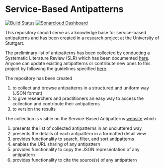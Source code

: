 # Service-Based Antipatterns

[![Build Status](https://travis-ci.org/xJREB/service-based-antipatterns.svg?branch=master)](https://travis-ci.org/xJREB/service-based-antipatterns)
[![Sonarcloud Dashboard](https://sonarcloud.io/api/project_badges/measure?project=xJREB_service-based-antipatterns&metric=alert_status)](https://sonarcloud.io/dashboard?id=xJREB_service-based-antipatterns)

This repository should serve as a knowledge base for service-based antipatterns and has been created in a research project at the University of Stuttgart.

The preliminary list of antipatterns has been collected by conducting a Systematic Literature Review (SLR) which has been documented [here](https://github.com/xJREB/service-based-antipatterns/blob/master/SLR.md).
Anyone can update existing antipatterns or contribute new ones to this project by following the guidelines specified [here](https://github.com/xJREB/service-based-antipatterns/blob/master/CONTRIBUTING.md).

The repository has been created
1. to collect and browse antipatterns in a structured and uniform way (JSON format)
2. to give researchers and practitioners an easy way to access the collection and contribute their antipatterns
3. to version the results

The collection is visible on the Service-Based Antipatterns [website](https://xjreb.github.io/service-based-antipatterns/) which
1. presents the list of collected antipatterns in an uncluttered way
2. presents the details of each antipattern in a formatted detail view
3. provides functionality to search, filter, and sort antipatterns
4. enables the URL sharing of any antipattern
5. provides functionality to copy the JSON representation of any antipattern
6. provides functionality to cite the source(s) of any antipattern
